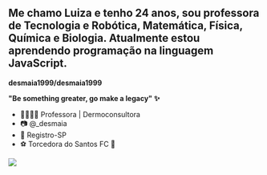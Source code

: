 ## Me chamo **Luiza** e tenho 24 anos, sou professora de Tecnologia e Robótica, Matemática, Física, Química e Biologia. Atualmente estou aprendendo programação na linguagem JavaScript.

**desmaia1999/desmaia1999** 

**"Be something greater, go make a legacy" ✨**

- 👩🏻‍🔬🔭 Professora | Dermoconsultora
- 📷 @_desmaia
- 📍 Registro-SP
- ⚽️ Torcedora do Santos FC 🖤

![](https://media1.tenor.com/m/h7v2mDyxD-8AAAAC/sheldon.gif)
